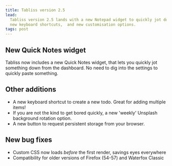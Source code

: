 ```yaml
---
title: Tabliss version 2.5
lead:
  Tabliss version 2.5 lands with a new Notepad widget to quickly jot down notes,
  new keyboard shortcuts,  and new customisation options.
tags: post
---
```


## New Quick Notes widget

Tabliss now includes a new Quick Notes widget, that lets you quickly jot
something down from the dashboard. No need to dig into the settings to quickly
paste something.

## Other additions

- A new keyboard shortcut to create a new todo. Great for adding multiple items!
- If you are not the kind to get bored quickly, a new 'weekly' Unsplash
  background rotation option.
- A new button to request persistent storage from your browser.

## New bug fixes

- Custom CSS now loads _before_ the first render, savings eyes everywhere
- Compatibility for older versions of Firefox (54-57) and Waterfox Classic
